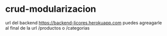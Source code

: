 # crud-modularizacion
url del backend
https://backend-licores.herokuapp.com
puedes agreagarle al final de la url /productos o /categorias
